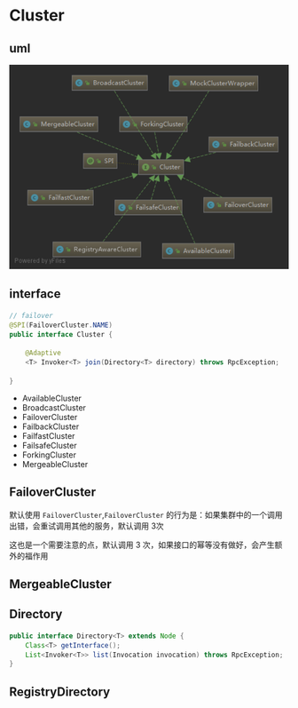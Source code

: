 # Cluster

## uml

![Cluster](images/dubbo-cluster.png)

## interface

```java
// failover
@SPI(FailoverCluster.NAME)
public interface Cluster {

    @Adaptive
    <T> Invoker<T> join(Directory<T> directory) throws RpcException;

}
```

- AvailableCluster
- BroadcastCluster
- FailoverCluster
- FailbackCluster
- FailfastCluster
- FailsafeCluster
- ForkingCluster
- MergeableCluster

## FailoverCluster

默认使用 `FailoverCluster`,`FailoverCluster` 的行为是：如果集群中的一个调用出错，会重试调用其他的服务，默认调用 3次

这也是一个需要注意的点，默认调用 3 次，如果接口的幂等没有做好，会产生额外的福作用

## MergeableCluster

## Directory

```java
public interface Directory<T> extends Node {
    Class<T> getInterface();
    List<Invoker<T>> list(Invocation invocation) throws RpcException;
}
```

## RegistryDirectory
